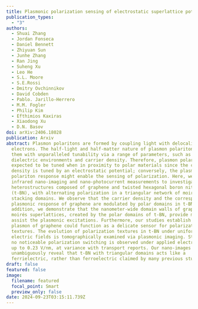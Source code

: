 ```yaml
---
title: Plasmonic polarization sensing of electrostatic superlattice potentials
publication_types:
  - "3"
authors:
  - Shuai Zhang
  - Jordan Fonseca
  - Daniel Bennett
  - Zhiyuan Sun
  - Junhe Zhang
  - Ran Jing
  - Suheng Xu
  - Leo He
  - S.L. Moore
  - S.E.Rossi
  - Dmitry Ovchinnikov
  - David Cobden
  - Pablo. Jarillo-Herrero
  - M.M. Fogler
  - Philip Kim
  - Efthimios Kaxiras
  - Xiaodong Xu
  - D.N. Basov
doi: arXiv:2406.18028
publication: Arxiv
abstract: Plasmon polaritons are formed by coupling light with delocalized
  electrons. The half-light and half-matter nature of plasmon polaritons endows
  them with unparalleled tunability via a range of parameters, such as
  dielectric environments and carrier density. Therefore, plasmon polaritons are
  expected to be tuned when in proximity to polar materials since the carrier
  density is tuned by an electrostatic potential; conversely, the plasmon
  polariton response might enable the sensing of polarization. Here, we use
  infrared nano-imaging and nano-photocurrent measurements to investigate
  heterostructures composed of graphene and twisted hexagonal boron nitride
  (t-BN), with alternating polarization in a triangular network of moiré
  stacking domains. We observe that the carrier density and the corresponding
  plasmonic response of graphene are modulated by polar domains in t-BN. In
  addition, we demonstrate that the nanometer-wide domain walls of graphene
  moirés superlattices, created by the polar domains of t-BN, provide momenta to
  assist the plasmonic excitations. Furthermore, our studies establish that the
  plasmon of graphene could function as a delicate sensor for polarization
  textures. The evolution of polarization textures in t-BN under uniform
  electric fields is tomographically examined via plasmonic imaging. Strikingly,
  no noticeable polarization switching is observed under applied electric fields
  up to 0.23 V/nm, at variance with transport reports. Our nano-images
  unambiguously reveal that t-BN with triangular domains acts like a
  ferrielectric, rather than ferroelectric claimed by many previous studies.
draft: false
featured: false
image:
  filename: featured
  focal_point: Smart
  preview_only: false
date: 2024-09-23T03:15:11.739Z
---
```

